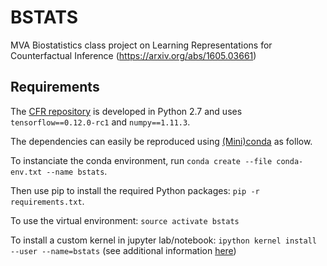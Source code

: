 # BSTATS
MVA Biostatistics class project on Learning Representations for Counterfactual Inference (https://arxiv.org/abs/1605.03661)

## Requirements

The [CFR repository](https://github.com/clinicalml/cfrnet) is developed in Python 2.7 and uses ``tensorflow==0.12.0-rc1`` and ``numpy==1.11.3``. 

The dependencies can easily be reproduced using [(Mini)conda](https://conda.io/miniconda.html) as follow.

To instanciate the conda environment, run ``conda create --file conda-env.txt --name bstats``.

Then use pip to install the required Python packages: ``pip -r requirements.txt``.

To use the virtual environment: ``source activate bstats``

To install a custom kernel in jupyter lab/notebook: ``ipython kernel install --user --name=bstats`` (see additional information [here](https://anbasile.github.io/programming/2017/06/25/jupyter-venv/))

